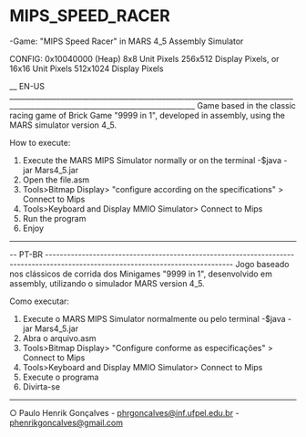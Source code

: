 # MIPS_SPEED_RACER
-Game: "MIPS Speed Racer" in MARS 4_5 Assembly Simulator

CONFIG: 0x10040000 (Heap)   8x8 Unit Pixels 256x512 Display Pixels, or 
                            16x16 Unit Pixels 512x1024 Display Pixels
                            
__ EN-US _________________________________________________________________________________________________________________________________ 
Game based in the classic racing game of Brick Game "9999 in 1", developed in assembly, using the MARS simulator version 4_5.

How to execute:
1) Execute the MARS MIPS Simulator normally or on the terminal -$java -jar Mars4_5.jar
2) Open the file.asm
3) Tools>Bitmap Display> "configure according on the specifications" > Connect to Mips
4) Tools>Keyboard and Display MMIO Simulator> Connect to Mips
5) Run the program
6) Enjoy
------------------------------------------------------------------------------------------------------------------------------------------

-- PT-BR ---------------------------------------------------------------------------------------------------------------------------------
Jogo baseado nos clássicos de corrida dos Minigames "9999 in 1", desenvolvido em assembly, utilizando o simulador MARS version 4_5.

Como executar:
1) Execute o MARS MIPS Simulator normalmente ou pelo terminal -$java -jar Mars4_5.jar
2) Abra o arquivo.asm
3) Tools>Bitmap Display> "Configure conforme as especificações" > Connect to Mips
4) Tools>Keyboard and Display MMIO Simulator> Connect to Mips
5) Execute o programa
6) Divirta-se
------------------------------------------------------------------------------------------------------------------------------------------

○ Paulo Henrik Gonçalves
    - phrgoncalves@inf.ufpel.edu.br
    - phenrikgoncalves@gmail.com
